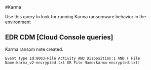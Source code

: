 #Karma

Use this query to look for running Karma ransomware behavior in the environment

## EDR CDM [Cloud Console queries]

Karma ransom note created.

```
Event Type Id:8003-File Activity AND Disposition:1 AND ( File Name:karma_v2-encrypted.txt OR File Name:karma-encrypted.txt)
```